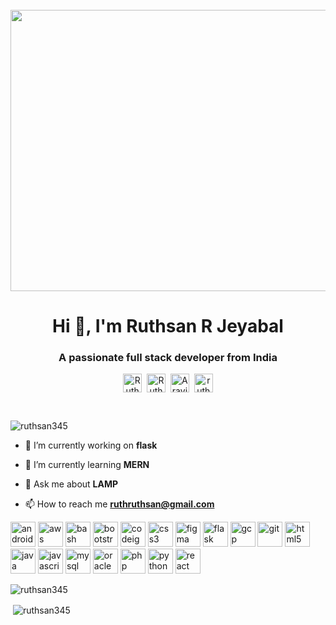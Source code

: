 
<div>
  <center>&nbsp;&nbsp;&nbsp;&nbsp;&nbsp;&nbsp;&nbsp;&nbsp;&nbsp;&nbsp;&nbsp;&nbsp;&nbsp;&nbsp;&nbsp;&nbsp;&nbsp;&nbsp;&nbsp;&nbsp;&nbsp;&nbsp;&nbsp;&nbsp;<img src="https://i.pinimg.com/originals/e1/f3/41/e1f3413bf5036045713341394f617225.gif" height = "450" width="700" align="center"></center>
</div>
<h1 align="center">Hi 👋, I'm Ruthsan R Jeyabal</h1>
<h3 align="center">A passionate full stack developer from India</h3>
<p align="center">
<a href="https://linkedin.com/in/ruthsan-r-9948b8176/" target="blank" ><img align="center" alt="Ruthsan | LinkedIn" width="30px" height="30" src="https://github.com/TheDudeThatCode/TheDudeThatCode/raw/master/Assets/Linkedin.svg" style="max-width:100%;"></a>&nbsp;
<a href="https://www.instagram.com/ruthsan_r_jeyabal/" target="blank" ><img align="center" alt="Ruthsan | Instagram" width="30px" height="30" src="https://github.com/TheDudeThatCode/TheDudeThatCode/raw/master/Assets/Instagram.svg" style="max-width:100%;"></a>&nbsp;
 <a href="https://twitter.com/ruthsan_r/" target="blank" ><img align="center" alt="Aravind | Twitter" width="30px" height="30" src="https://github.com/TheDudeThatCode/TheDudeThatCode/raw/master/Assets/Twitter.svg" style="max-width:100%;"></a>&nbsp;
  <a href="https://stackoverflow.com/users/ruthsan r" target="blank"><img align="center" src="https://cdn.jsdelivr.net/npm/simple-icons@3.0.1/icons/stackoverflow.svg" alt="ruthsan r" height="30" width="30" /></a>
  </p>
  &nbsp;
<p align="left"> <img src="https://komarev.com/ghpvc/?username=ruthsan345" alt="ruthsan345" /> </p>

- 🔭 I’m currently working on **flask**

- 🌱 I’m currently learning **MERN**

- 💬 Ask me about **LAMP**

- 📫 How to reach me **ruthruthsan@gmail.com**

<p align="left"><img src="https://devicons.github.io/devicon/devicon.git/icons/android/android-original-wordmark.svg" alt="android" width="40" height="40"/> <img src="https://devicons.github.io/devicon/devicon.git/icons/amazonwebservices/amazonwebservices-original-wordmark.svg" alt="aws" width="40" height="40"/> <img src="https://www.vectorlogo.zone/logos/gnu_bash/gnu_bash-icon.svg" alt="bash" width="40" height="40"/> <img src="https://devicons.github.io/devicon/devicon.git/icons/bootstrap/bootstrap-plain.svg" alt="bootstrap" width="40" height="40"/> <img src="https://cdn.worldvectorlogo.com/logos/codeigniter.svg" alt="codeigniter" width="40" height="40"/> <img src="https://devicons.github.io/devicon/devicon.git/icons/css3/css3-original-wordmark.svg" alt="css3" width="40" height="40"/> <img src="https://www.vectorlogo.zone/logos/figma/figma-icon.svg" alt="figma" width="40" height="40"/> <img src="https://www.vectorlogo.zone/logos/pocoo_flask/pocoo_flask-icon.svg" alt="flask" width="40" height="40"/> <img src="https://www.vectorlogo.zone/logos/google_cloud/google_cloud-icon.svg" alt="gcp" width="40" height="40"/> <img src="https://www.vectorlogo.zone/logos/git-scm/git-scm-icon.svg" alt="git" width="40" height="40"/> <img src="https://devicons.github.io/devicon/devicon.git/icons/html5/html5-original-wordmark.svg" alt="html5" width="40" height="40"/> <img src="https://devicons.github.io/devicon/devicon.git/icons/java/java-original-wordmark.svg" alt="java" width="40" height="40"/> <img src="https://devicons.github.io/devicon/devicon.git/icons/javascript/javascript-original.svg" alt="javascript" width="40" height="40"/> <img src="https://devicons.github.io/devicon/devicon.git/icons/mysql/mysql-original-wordmark.svg" alt="mysql" width="40" height="40"/> <img src="https://devicons.github.io/devicon/devicon.git/icons/oracle/oracle-original.svg" alt="oracle" width="40" height="40"/> <img src="https://devicons.github.io/devicon/devicon.git/icons/php/php-original.svg" alt="php" width="40" height="40"/> <img src="https://devicons.github.io/devicon/devicon.git/icons/python/python-original.svg" alt="python" width="40" height="40"/> <img src="https://devicons.github.io/devicon/devicon.git/icons/react/react-original-wordmark.svg" alt="react" width="40" height="40"/></p>

<p><img align="center" src="https://github-readme-stats.vercel.app/api/top-langs/?username=ruthsan345&layout=compact&hide=html" alt="ruthsan345" /></p>

<p>&nbsp;<img align="center" src="https://github-readme-stats.vercel.app/api?username=ruthsan345&show_icons=true" alt="ruthsan345" /></p>

<p align="center">



</p>
